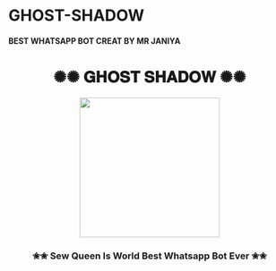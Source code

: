  # GHOST-SHADOW
 #### BEST WHATSAPP BOT CREAT BY MR JANIYA
 #### <div align="center"><h1>✺✺ 𝐆𝐇𝐎𝐒𝐓 𝐒𝐇𝐀𝐃𝐎𝐖 ✺✺</h1><a href="https://github.com/MR-SHADO/GHOST-SHADOW"><img src="https://telegra.ph/file/685acdaa270a7604b4d28.jpg" width="250" height="250"></a><h3>✬✬ Sew Queen Is World Best Whatsapp Bot Ever ✬✬</h3></div>


